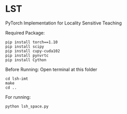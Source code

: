 # LST
PyTorch Implementation for Locality Sensitive Teaching


Required Package:

    pip install torch==1.10
    pip install scipy 
    pip install cupy-cuda102 
    pip install pynvrtc 
    pip install Cython 

Before Running: Open terminal at this folder

    cd lsh-imt
    make
    cd ..

For running:

    python lsh_space.py
